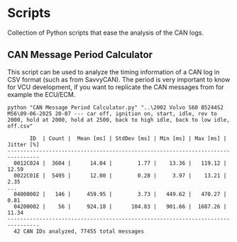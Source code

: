 # Scripts

Collection of Python scripts that ease the analysis of the CAN logs.


## CAN Message Period Calculator

This script can be used to analyze the timing information of a CAN log in CSV
format (such as from SavvyCAN). The period is very important to know for
VCU development, if you want to replicate the CAN messages from for example
the ECU/ECM.

```
python "CAN Message Period Calculator.py" "..\2002 Volvo S60 B5244S2 M56\09-06-2025 20-07 --- car off, ignition on, start, idle, rev to 2000, hold at 2000, hold at 2500, back to high idle, back to low idle, off.csv"

       ID  | Count |  Mean [ms] | StdDev [ms] | Min [ms] | Max [ms] | Jitter [%]
--------------------------------------------------------------------------------
  0012C024 |  3604 |      14.04 |        1.77 |    13.36 |   119.12 |      12.59
  0022C01E |  5495 |      12.00 |        0.28 |     3.97 |    13.21 |       2.35
...
  04000002 |   146 |     459.95 |        3.73 |   449.62 |   470.27 |       0.81
  04200002 |    56 |     924.18 |      104.83 |   901.66 |  1687.26 |      11.34
--------------------------------------------------------------------------------
  42 CAN IDs analyzed, 77455 total messages

```
